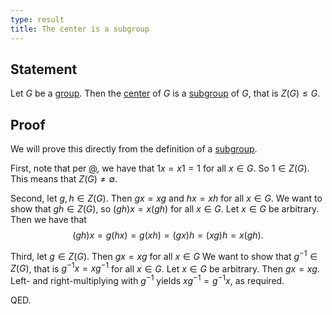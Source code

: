 ```yaml
---
type: result
title: The center is a subgroup
---
```


## Statement

Let $G$ be a [group](@group). Then the [center](@center) of $G$ is a [subgroup](@subgroup) of $G$, that is $Z(G) \le G$.

## Proof

We will prove this directly from the definition of a [subgroup](@subgroup).

First, note that per [@](@group), we have that $1x = x1 = 1$ for all $x \in G$. So $1 \in Z(G)$. This means that $Z(G) \neq \emptyset$.

Second, let $g, h \in Z(G)$. Then $gx=xg$ and $hx=xh$ for all $x \in G$. We want to show that $gh \in Z(G)$, so $(gh)x = x(gh)$ for all $x \in G$. Let $x \in G$ be arbitrary. Then we have that $$ (gh)x = g(hx) = g(xh) = (gx)h = (xg)h = x(gh) .$$

Third, let $g \in Z(G)$. Then $gx=xg$ for all $x \in G$ We want to show that $g^{-1} \in Z(G)$, that is $g^{-1}x = xg^{-1}$ for all $x \in G$. Let $x \in G$ be arbitrary. Then $gx=xg$. Left- and right-multiplying with $g^{-1}$ yields $xg^{-1} = g^{-1}x$, as required.

QED.
